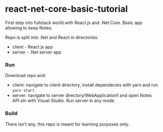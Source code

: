 # react-net-core-basic-tutorial

First step into fullstack world with React.js and .Net Core. Basic app allowing to keep Notes.

Repo is split into .Net and React in directories:
- client - React.js app
- server - .Net server app

### Run
Download repo and:
- client: navigate to client directory, install dependecies with yarn and run ```yarn start```
- server: navigate to server directory/WebApplication1 and open Notes API.sln with Visual Studio. Run server in any mode.

### Build
There isn't any, this repo is meant for learning purposes only.
